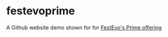 # festevoprime
A Github website demo shown for for [FestEvo's Prime offering](http://www.festevo.com/)
